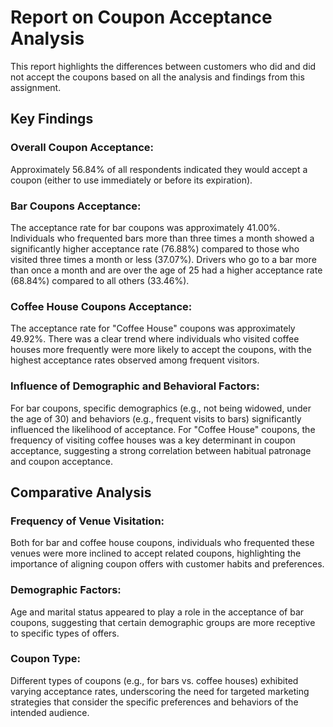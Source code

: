 # Report on Coupon Acceptance Analysis
This report highlights the differences between customers who did and did not accept the coupons based on all the analysis and findings from this assignment. 

## Key Findings

### Overall Coupon Acceptance:
Approximately 56.84% of all respondents indicated they would accept a coupon (either to use immediately or before its expiration).

### Bar Coupons Acceptance:
The acceptance rate for bar coupons was approximately 41.00%.
Individuals who frequented bars more than three times a month showed a significantly higher acceptance rate (76.88%) compared to those who visited three times a month or less (37.07%).
Drivers who go to a bar more than once a month and are over the age of 25 had a higher acceptance rate (68.84%) compared to all others (33.46%).

### Coffee House Coupons Acceptance:
The acceptance rate for "Coffee House" coupons was approximately 49.92%.
There was a clear trend where individuals who visited coffee houses more frequently were more likely to accept the coupons, with the highest acceptance rates observed among frequent visitors.

### Influence of Demographic and Behavioral Factors:
For bar coupons, specific demographics (e.g., not being widowed, under the age of 30) and behaviors (e.g., frequent visits to bars) significantly influenced the likelihood of acceptance.
For "Coffee House" coupons, the frequency of visiting coffee houses was a key determinant in coupon acceptance, suggesting a strong correlation between habitual patronage and coupon acceptance.


## Comparative Analysis

### Frequency of Venue Visitation: 
Both for bar and coffee house coupons, individuals who frequented these venues were more inclined to accept related coupons, highlighting the importance of aligning coupon offers with customer habits and preferences.

### Demographic Factors: 
Age and marital status appeared to play a role in the acceptance of bar coupons, suggesting that certain demographic groups are more receptive to specific types of offers.

### Coupon Type: 
Different types of coupons (e.g., for bars vs. coffee houses) exhibited varying acceptance rates, underscoring the need for targeted marketing strategies that consider the specific preferences and behaviors of the intended audience.
